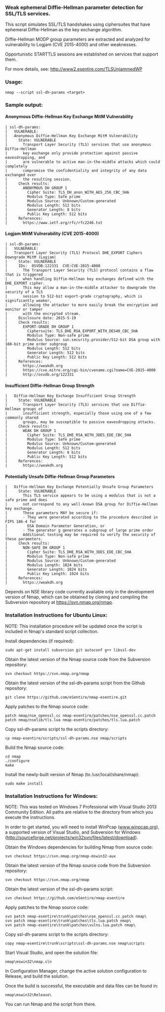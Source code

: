### Weak ephemeral Diffie-Hellman parameter detection for SSL/TLS services.

This script simulates SSL/TLS handshakes using ciphersuites that have ephemeral
Diffie-Hellman as the key exchange algorithm.

Diffie-Hellman MODP group parameters are extracted and analyzed for vulnerability
to Logjam (CVE 2015-4000) and other weaknesses.

Opportunistic STARTTLS sessions are established on services that support them.

For more details, see: http://www2.esentire.com/TLSUnjammedWP

### Usage:

`nmap --script ssl-dh-params <target>`

### Sample output:

#### Anonymous Diffie-Hellman Key Exchange MitM Vulnerability
```
| ssl-dh-params: 
|   VULNERABLE:
|   Anonymous Diffie-Hellman Key Exchange MitM Vulnerability
|     State: VULNERABLE
|       Transport Layer Security (TLS) services that use anonymous Diffie-Hellman
|       key exchange only provide protection against passive eavesdropping, and
|       are vulnerable to active man-in-the-middle attacks which could completely
|       compromise the confidentiality and integrity of any data exchanged over
|       the resulting session.
|     Check results:
|       ANONYMOUS DH GROUP 1
|         Cipher Suite: TLS_DH_anon_WITH_AES_256_CBC_SHA
|         Modulus Type: Safe prime
|         Modulus Source: Unknown/Custom-generated
|         Modulus Length: 512 bits
|         Generator Length: 8 bits
|         Public Key Length: 512 bits
|     References:
|       https://www.ietf.org/rfc/rfc2246.txt
```

#### Logjam MitM Vulnerability (CVE 2015-4000)
```
| ssl-dh-params: 
|   VULNERABLE:
|   Transport Layer Security (TLS) Protocol DHE_EXPORT Ciphers Downgrade MitM (Logjam)
|     State: VULNERABLE
|     IDs:  OSVDB:122331  CVE:CVE-2015-4000
|       The Transport Layer Security (TLS) protocol contains a flaw that is triggered
|       when handling Diffie-Hellman key exchanges defined with the DHE_EXPORT cipher.
|       This may allow a man-in-the-middle attacker to downgrade the security of a TLS
|       session to 512-bit export-grade cryptography, which is significantly weaker,
|       allowing the attacker to more easily break the encryption and monitor or tamper
|       with the encrypted stream.
|     Disclosure date: 2015-5-19
|     Check results:
|       EXPORT-GRADE DH GROUP 1
|         Ciphersuite: TLS_DHE_RSA_EXPORT_WITH_DES40_CBC_SHA
|         Modulus Type: Non-safe prime
|         Modulus Source: sun.security.provider/512-bit DSA group with 160-bit prime order subgroup
|         Modulus Length: 512 bits
|         Generator Length: 512 bits
|         Public Key Length: 512 bits
|     References:
|       https://weakdh.org
|       https://cve.mitre.org/cgi-bin/cvename.cgi?name=CVE-2015-4000
|       http://osvdb.org/122331
```

#### Insufficient Diffie-Hellman Group Strength
```
|   Diffie-Hellman Key Exchange Insufficient Group Strength
|     State: VULNERABLE
|       Transport Layer Security (TLS) services that use Diffie-Hellman groups of
|       insufficient strength, especially those using one of a few commonly shared
|       groups, may be susceptible to passive eavesdropping attacks.
|     Check results:
|       WEAK DH GROUP 1
|         Cipher Suite: TLS_DHE_RSA_WITH_3DES_EDE_CBC_SHA
|         Modulus Type: Safe prime
|         Modulus Source: Unknown/Custom-generated
|         Modulus Length: 512 bits
|         Generator Length: 8 bits
|         Public Key Length: 512 bits
|     References:
|       https://weakdh.org
```

#### Potentially Unsafe Diffie-Hellman Group Parameters
```
|   Diffie-Hellman Key Exchange Potentially Unsafe Group Parameters
|     State: VULNERABLE
|       This TLS service appears to be using a modulus that is not a safe prime and does
|       not correspond to any well-known DSA group for Diffie-Hellman key exchange.
|       These parameters MAY be secure if:
|       - They were generated according to the procedure described in FIPS 186-4 for
|         DSA Domain Parameter Generation, or
|       - The generator g generates a subgroup of large prime order
|       Additional testing may be required to verify the security of these parameters.
|     Check results:
|       NON-SAFE DH GROUP 1
|         Cipher Suite: TLS_DHE_RSA_WITH_3DES_EDE_CBC_SHA
|         Modulus Type: Non-safe prime
|         Modulus Source: Unknown/Custom-generated
|         Modulus Length: 1024 bits
|         Generator Length: 1024 bits
|         Public Key Length: 1024 bits
|     References:
|       https://weakdh.org
```

Depends on NSE library code currently available only in the development version
of Nmap, which can be obtained by cloning and compiling the Subversion repository
at https://svn.nmap.org/nmap.

### Installation Instructions for Ubuntu Linux:

NOTE: This installation procedure will be updated once the script is included
in Nmap's standard script collection.

Install dependencies (if required):
```
sudo apt-get install subversion git autoconf g++ libssl-dev
```

Obtain the latest version of the Nmap source code from the Subversion repository:
```
svn checkout https://svn.nmap.org/nmap
```

Obtain the latest version of the ssl-dh-params script from the Github repository:
```
git clone https://github.com/eSentire/nmap-esentire.git
```

Apply patches to the Nmap source code:
```
patch nmap/nse_openssl.cc nmap-esentire/patches/nse_openssl.cc.patch
patch nmap/nselib/tls.lua nmap-esentire/patches/tls.lua.patch
```

Copy ssl-dh-params script to the scripts directory:
```
cp nmap-esentire/scripts/ssl-dh-params.nse nmap/scripts
```

Build the Nmap source code:
```
cd nmap
./configure
make
```

Install the newly-built version of Nmap (to /usr/local/share/nmap):
```
sudo make install
```

### Installation Instructions for Windows:

NOTE: This was tested on Windows 7 Professional with Visual Studio 2013 Community Edition.  All paths are relative to the directory from which you execute the instructions.

In order to get started, you will need to install WinPcap (www.winpcap.org), a supported version of Visual Studio, and Subversion for Windows (http://sourceforge.net/projects/win32svn/files/latest/download).

Obtain the Windows dependencies for building Nmap from source code:
```
svn checkout https://svn.nmap.org/nmap-mswin32-aux
```

Obtain the latest version of the Nmap source code from the Subversion repository:
```
svn checkout https://svn.nmap.org/nmap
```

Obtain the latest version of the ssl-dh-params script:
```
svn checkout https://github.com/eSentire/nmap-esentire
```

Apply patches to the Nmap source code:
```
svn patch nmap-esentire\trunk\patches\nse_openssl.cc.patch nmap\
svn patch nmap-esentire\trunk\patches\tls.lua.patch nmap\
svn patch nmap-esentire\trunk\patches\vulns.lua.patch nmap\
```

Copy ssl-dh-params script to the scripts directory:
```
copy nmap-esentire\trunk\scripts\ssl-dh-params.nse nmap\scripts
```

Start Visual Studio, and open the solution file:
```
nmap\mswin32\nmap.sln
```

In Configuration Manager, change the active solution configuration to Release, and build the solution.

Once the build is successful, the executable and data files can be found in:
```
nmap\mswin32\Release\
```

You can run Nmap and the script from there.
